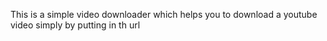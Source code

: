 This is a simple video downloader which helps you to download a youtube video 
simply by putting in th url 
